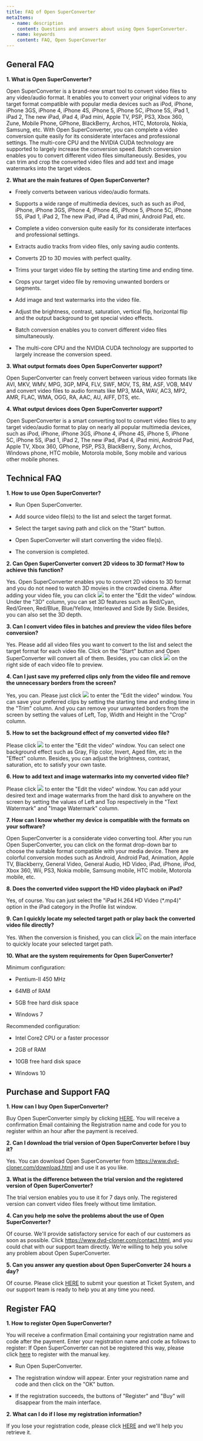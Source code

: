 ```yaml
---
title: FAQ of Open SuperConverter
metaItems:
  - name: description
    content: Questions and answers about using Open SuperConverter.
  - name: keywords
    content: FAQ, Open SuperConverter 
---
```



## General FAQ

**1. What is Open SuperConverter?**

Open SuperConverter is a brand-new smart tool to convert video files to any video/audio format. It enables you to convert your original videos to any target format compatible with popular media devices such as iPod, iPhone, iPhone 3GS, iPhone 4, iPhone 4S, iPhone 5, iPhone 5C, iPhone 5S, iPad 1, iPad 2, The new iPad, iPad 4, iPad mini, Apple TV, PSP, PS3, Xbox 360, Zune, Mobile Phone, GPhone, BlackBerry, Archos, HTC, Motorola, Nokia, Samsung, etc. With Open SuperConverter, you can complete a video conversion quite easily for its considerate interfaces and professional settings. The multi-core CPU and the NVIDIA CUDA technology are supported to largely increase the conversion speed. Batch conversion enables you to convert different video files simultaneously. Besides, you can trim and crop the converted video files and add text and image watermarks into the target videos.

**2. What are the main features of Open SuperConverter?**

* Freely converts between various video/audio formats.

* Supports a wide range of multimedia devices, such as such as iPod, iPhone, iPhone 3GS, iPhone 4, iPhone 4S, iPhone 5, iPhone 5C, iPhone 5S, iPad 1, iPad 2, The new iPad, iPad 4, iPad mini, Android Pad, etc.

* Complete a video conversion quite easily for its considerate interfaces and professional settings.

* Extracts audio tracks from video files, only saving audio contents.

* Converts 2D to 3D movies with perfect quality.

* Trims your target video file by setting the starting time and ending time.

* Crops your target video file by removing unwanted borders or segments.

* Add image and text watermarks into the video file.

* Adjust the brightness, contrast, saturation, vertical flip, horizontal flip and the output background to get special video effects.

* Batch conversion enables you to convert different video files simultaneously.

* The multi-core CPU and the NVIDIA CUDA technology are supported to largely increase the conversion speed.

**3. What output formats does Open SuperConverter support?**

Open SuperConverter can freely convert between various video formats like AVI, MKV, WMV, MPG, 3GP, MP4, FLV, SWF, MOV, TS, RM, ASF, VOB, M4V and convert video files to audio formats like MP3, M4A, WAV, AC3, MP2, AMR, FLAC, WMA, OGG, RA, AAC, AU, AIFF, DTS, etc.

**4. What output devices does Open SuperConverter support?**

Open SuperConverter is a smart converting tool to convert video files to any target video/audio format to play on nearly all popular multimedia devices, such as iPod, iPhone, iPhone 3GS, iPhone 4, iPhone 4S, iPhone 5, iPhone 5C, iPhone 5S, iPad 1, iPad 2, The new iPad, iPad 4, iPad mini, Android Pad, Apple TV, Xbox 360, GPhone, PSP, PS3, BlackBerry, Sony, Archos, Windows phone, HTC mobile, Motorola mobile, Sony mobile and various other mobile phones.


## Technical FAQ

**1. How to use Open SuperConverter?**

* Run Open SuperConverter.

* Add source video file(s) to the list and select the target format.

* Select the target saving path and click on the "Start" button.

* Open SuperConverter will start converting the video file(s).

* The conversion is completed.

**2. Can Open SuperConverter convert 2D videos to 3D format? How to achieve this function?**

Yes. Open SuperConverter enables you to convert 2D videos to 3D format and you do not need to watch 3D movies in the crowded cinema. After adding your video file, you can click ![]({imageUrl}osc-edit.jpg) to enter the "Edit the video" window. Under the "3D" column, you can set 3D features such as Red/Cyan, Red/Green, Red/Blue, Blue/Yellow, Interleaved and Side By Side. Besides, you can also set the 3D depth.

**3. Can I convert video files in batches and preview the video files before conversion?**

Yes. Please add all video files you want to convert to the list and select the target format for each video file. Click on the "Start" button and Open SuperConverter will convert all of them. Besides, you can click ![]({imageUrl}osc-preview.jpg) on the right side of each video file to preview.

**4. Can I just save my preferred clips only from the video file and remove the unnecessary borders from the screen?**

Yes, you can. Please just click ![]({imageUrl}osc-edit.jpg) to enter the "Edit the video" window. You can save your preferred clips by setting the starting time and ending time in the "Trim" column. And you can remove your unwanted borders from the screen by setting the values of Left, Top, Width and Height in the "Crop" column.

**5. How to set the background effect of my converted video file?**

Please click ![]({imageUrl}osc-edit.jpg) to enter the "Edit the video" window. You can select one background effect such as Gray, Flip color, Invert, Aged film, etc in the "Effect" column. Besides, you can adjust the brightness, contrast, saturation, etc to satisfy your own taste.

**6. How to add text and image watermarks into my converted video file?**

Please click ![]({imageUrl}osc-edit.jpg) to enter the "Edit the video" window. You can add your desired text and image watermarks from the hard disk to anywhere on the screen by setting the values of Left and Top respectively in the "Text Watermark" and "Image Watermark" column.

**7. How can I know whether my device is compatible with the formats on your software?**

Open SuperConverter is a considerate video converting tool. After you run Open SuperConverter, you can click on the format drop-down bar to choose the suitable format compatible with your media device. There are colorful conversion modes such as Android, Android Pad, Animation, Apple TV, Blackberry, General Video, General Audio, HD Video, iPad, iPhone, iPod, Xbox 360, Wii, PS3, Nokia mobile, Samsung mobile, HTC mobile, Motorola mobile, etc.

**8. Does the converted video support the HD video playback on iPad?**

Yes, of course. You can just select the "iPad H.264 HD Video (*.mp4)" option in the iPad category in the Profile list window.

**9. Can I quickly locate my selected target path or play back the converted video file directly?**

Yes. When the conversion is finished, you can click ![]({imageUrl}osc-play.jpg) on the main interface to quickly locate your selected target path.

**10. What are the system requirements for Open SuperConverter?**

Minimum configuration:

* Pentium-II 450 MHz

* 64MB of RAM

* 5GB free hard disk space

* Windows 7

Recommended configuration:

* Intel Core2 CPU or a faster processor

* 2GB of RAM

* 10GB free hard disk space

* Windows 10


## Purchase and Support FAQ

**1. How can I buy Open SuperConverter?**

Buy Open SuperConverter simply by clicking [HERE](/order/). You will receive a confirmation Email containing the Registration name and code for you to register within an hour after the payment is received.

**2. Can I download the trial version of Open SuperConverter before I buy it?**

Yes. You can download Open SuperConverter from https://www.dvd-cloner.com/download.html and use it as you like.

**3. What is the difference between the trial version and the registered version of Open SuperConverter?**

The trial version enables you to use it for 7 days only. The registered version can convert video files freely without time limitation.

**4. Can you help me solve the problems about the use of Open SuperConverter?**

Of course. We'll provide satisfactory service for each of our customers as soon as possible. Click https://www.dvd-cloner.com/contact.html, and you could chat with our support team directly. We're willing to help you solve any problem about Open SuperConverter.

**5. Can you answer any question about Open SuperConverter 24 hours a day?**

Of course. Please click [HERE](http://www.dvd-cloner-service.net/ticket/?p_type=14) to submit your question at Ticket System, and our support team is ready to help you at any time you need.


## Register FAQ

**1. How to register Open SuperConverter?**

You will receive a confirmation Email containing your registration name and code after the payment. Enter your registration name and code as follows to register: If Open SuperConverter can not be registered this way, please click [here](http://www.dvd-cloner-service.net/ticket/?p_type=14) to register with the manual key.

* Run Open SuperConverter.

* The registration window will appear. Enter your registration name and code and then click on the "OK" button.

* If the registration succeeds, the buttons of "Register" and "Buy" will disappear from the main interface.

**2. What can I do if I lose my registration information?**

If you lose your registration code, please click [HERE](http://www.dvd-cloner-service.net/ticket/?p_type=14) and we'll help you retrieve it.

